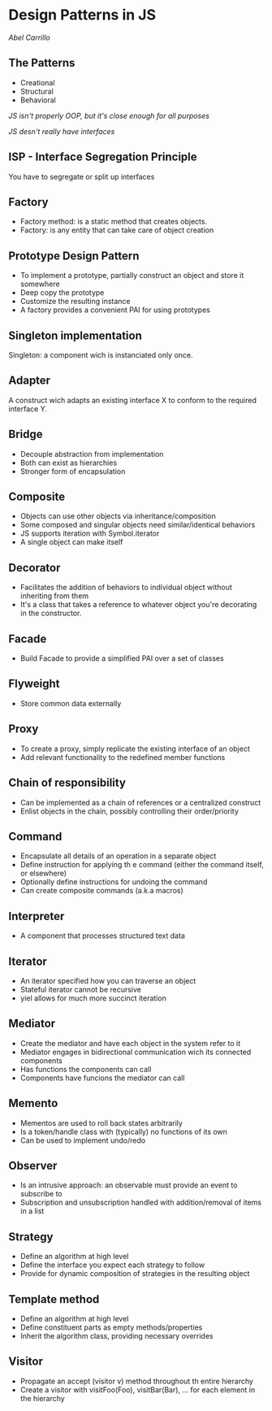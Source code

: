 # Design Patterns in JS

_Abel Carrillo_

## The Patterns
* Creational
* Structural
* Behavioral 

_JS isn't properly OOP, but it's close enough for all purposes_

_JS desn't really have interfaces_

## ISP - Interface Segregation Principle
You have to segregate or split up interfaces

## Factory
* Factory method: is a static method that creates objects.
* Factory: is any entity that can take care of object creation

## Prototype Design Pattern
* To implement a prototype, partially construct an 
object and store it somewhere
* Deep copy the prototype
* Customize the resulting instance
* A factory provides a convenient PAI for using prototypes

## Singleton implementation

Singleton: a component wich is instanciated only once.

## Adapter
A construct wich adapts an existing interface X to
conform to the required interface Y.

## Bridge
* Decouple abstraction from implementation
* Both can exist as hierarchies
* Stronger form of encapsulation

## Composite
* Objects can use other objects via inheritance/composition
* Some composed and singular objects need similar/identical behaviors
* JS supports iteration with Symbol.iterator
* A single object can make itself

## Decorator
* Facilitates the addition of behaviors to individual
object without inheriting from them
* It's a class that takes a reference to whatever object you're decorating in the constructor.

## Facade
* Build Facade to provide a simplified PAI over a set of classes

## Flyweight
* Store common data externally

## Proxy
* To create a proxy, simply replicate the existing interface of an object
* Add relevant functionality to the redefined member functions

## Chain of responsibility
* Can be implemented as a chain of references or a centralized construct
* Enlist objects in the chain, possibly controlling their order/priority

## Command
* Encapsulate all details of an operation in a separate object
* Define instruction for applying th e command (either the command itself, or elsewhere)
* Optionally define instructions for undoing the command
* Can create composite commands (a.k.a macros)

## Interpreter
* A component that processes structured text data

## Iterator
* An iterator specified how you can traverse an object
* Stateful iterator cannot be recursive
* yiel allows for much more succinct iteration

## Mediator
* Create the mediator and have each object in the system
refer to it
* Mediator engages in bidirectional communication wich
its connected components
* Has functions the components can call
* Components have funcions the mediator can call

## Memento
* Mementos are used to roll back states arbitrarily
* Is a token/handle class with (typically) no functions of its own
* Can be used to implement undo/redo

## Observer
* Is an intrusive approach: an observable must provide
an event to subscribe to
* Subscription and unsubscription handled with addition/removal
of items in a list

## Strategy
* Define an algorithm at high level
* Define the interface you expect each strategy to follow
* Provide for dynamic composition of strategies in the resulting object

## Template method
* Define an algorithm at high level
* Define constituent parts as empty methods/properties
* Inherit the algorithm class, providing necessary overrides

## Visitor
* Propagate an accept (visitor v) method throughout th entire hierarchy
* Create a visitor with visitFoo(Foo), visitBar(Bar), ... for 
each element in the hierarchy

